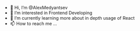 - 👋 Hi, I’m @AlexMedyantsev
- 👀 I’m interested in Frontend Developing
- 🌱 I’m currently learning more about in depth usage of React
- 📫 How to reach me ...

<!---
AlexMedyantsev/AlexMedyantsev is a ✨ special ✨ repository because its `README.md` (this file) appears on your GitHub profile.
You can click the Preview link to take a look at your changes.
--->
